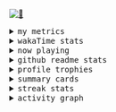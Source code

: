 [![🐙](https://hits.seeyoufarm.com/api/count/incr/badge.svg?url=https%3A%2F%2Fgithub.com%2Fktnkk%2Fhit-counter&count_bg=%23070707&title_bg=%23070707&icon=&icon_color=%23E7E7E7&title=visitors&edge_flat=true)](https://hits.seeyoufarm.com)

<details>
  <summary> <samp>my metrics</samp></summary>
  
  <br>
  
 ![🐳](https://github.com/kkhys/kkhys/blob/main/github-metrics.svg)
  
  ***
</details>

<details>
  <summary> <samp>wakaTime stats</samp></summary>
  
  <br>
  
<!--START_SECTION:waka-->
![Code Time](http://img.shields.io/badge/Code%20Time-4%2C606%20hrs%2011%20mins-blue)

**🐱 My GitHub Data** 

> 📦 5.2 MB Used in GitHub's Storage 
 > 
> 💼 Opted to Hire
 > 
> 📜 9 Public Repositories 
 > 
> 🔑 23 Private Repositories 
 > 
**I'm a Night 🦉** 

```text
🌞 Morning                9855 commits        ███████░░░░░░░░░░░░░░░░░░   27.27 % 
🌆 Daytime                7797 commits        █████░░░░░░░░░░░░░░░░░░░░   21.58 % 
🌃 Evening                15782 commits       ███████████░░░░░░░░░░░░░░   43.68 % 
🌙 Night                  2701 commits        ██░░░░░░░░░░░░░░░░░░░░░░░   07.47 % 
```
📅 **I'm Most Productive on Sunday** 

```text
Monday                   4306 commits        ███░░░░░░░░░░░░░░░░░░░░░░   11.92 % 
Tuesday                  4893 commits        ███░░░░░░░░░░░░░░░░░░░░░░   13.54 % 
Wednesday                4933 commits        ███░░░░░░░░░░░░░░░░░░░░░░   13.65 % 
Thursday                 4930 commits        ███░░░░░░░░░░░░░░░░░░░░░░   13.64 % 
Friday                   5203 commits        ████░░░░░░░░░░░░░░░░░░░░░   14.40 % 
Saturday                 5488 commits        ████░░░░░░░░░░░░░░░░░░░░░   15.19 % 
Sunday                   6382 commits        ████░░░░░░░░░░░░░░░░░░░░░   17.66 % 
```


📊 **This Week I Spent My Time On** 

```text
🕑︎ Time Zone: Asia/Tokyo

💬 Programming Languages: 
Other                    38 hrs 50 mins      ████████████████░░░░░░░░░   65.94 % 
TypeScript               8 hrs 35 mins       ████░░░░░░░░░░░░░░░░░░░░░   14.58 % 
Java                     4 hrs 4 mins        ██░░░░░░░░░░░░░░░░░░░░░░░   06.91 % 
HTML                     3 hrs 41 mins       ██░░░░░░░░░░░░░░░░░░░░░░░   06.26 % 
Play2                    2 hrs 20 mins       █░░░░░░░░░░░░░░░░░░░░░░░░   03.96 % 

🔥 Editors: 
Chrome                   38 hrs 50 mins      ████████████████░░░░░░░░░   65.94 % 
IntelliJ IDEA            19 hrs 47 mins      ████████░░░░░░░░░░░░░░░░░   33.60 % 
DataGrip                 8 mins              ░░░░░░░░░░░░░░░░░░░░░░░░░   00.23 % 
WebStorm                 7 mins              ░░░░░░░░░░░░░░░░░░░░░░░░░   00.22 % 

💻 Operating System: 
Mac                      58 hrs 53 mins      █████████████████████████   100.00 % 
```


 Last Updated on 2024/09/10 18:43:17 UTC
<!--END_SECTION:waka-->
  
  ***
</details>


<details>
  <summary> <samp>now playing</samp></summary>
  
  <br>
 
 [![🐟](https://spotify-github-profile.vercel.app/api/view?uid=31ryofms4dnv7mrohhepo4c4zgqu&cover_image=true&theme=default&show_offline=false&background_color=121212&bar_color=53b14f&bar_color_cover=false)](https://open.spotify.com/user/31ryofms4dnv7mrohhepo4c4zgqu)
  
  ***
</details>

<details>
  <summary> <samp>github readme stats</samp></summary>
  
  <br>
  
 <p align="left"> 
  <img alt="🐠" src="https://github-readme-stats.vercel.app/api?username=kkhys&count_private=true&show_icons=true&theme=dark&include_all_commits=true" />
  <img alt="🐟" src="https://github-readme-stats.vercel.app/api/top-langs/?username=kkhys&layout=compact&theme=dark&langs_count=10&hide=HTML,CSS,SCSS" />
</p>
  
  ***
</details>

<details>
  <summary> <samp>profile trophies</samp></summary>
  
  <br>
  
  [![🐬](https://github-profile-trophy.vercel.app/?username=kkhys&rank=SECRET,SSS,SS,S,AAA,AA,A&theme=darkhub&row=1&margin-w=10&no-bg=true)](https://github.com/ryo-ma/github-profile-trophy)
  
  ***
</details>

<details>
  <summary> <samp>summary cards</samp></summary>
  
  <br>
  
  ![🐋](https://github-profile-summary-cards.vercel.app/api/cards/profile-details?username=kkhys&theme=github_dark)
  ![🦑](https://github-profile-summary-cards.vercel.app/api/cards/repos-per-language?username=kkhys&theme=github_dark)
  ![🦭](https://github-profile-summary-cards.vercel.app/api/cards/most-commit-language?username=kkhys&theme=github_dark)
  ![🦀](https://github-profile-summary-cards.vercel.app/api/cards/stats?username=kkhys&theme=github_dark)
  ![🦈](https://github-profile-summary-cards.vercel.app/api/cards/productive-time?username=kkhys&theme=github_dark)
  
  ***
</details>

<details>
  <summary> <samp>streak stats</samp></summary>
  
  <br>
  
  [![🐠](http://github-readme-streak-stats.herokuapp.com?user=kkhys&theme=dark)](https://git.io/streak-stats)
  
  ***
</details>

<details>
  <summary> <samp>activity graph</samp></summary>
  
  <br>
  
  [![🐡](https://github-readme-activity-graph.vercel.app/graph?username=kkhys&theme=xcode)](https://github.com/ashutosh00710/github-readme-activity-graph)
  
  ***
</details>
